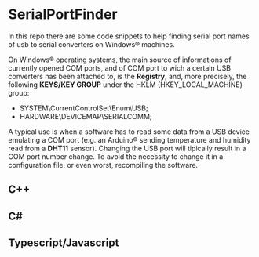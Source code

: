 # SerialPortFinder

In this repo there are some code snippets to help finding serial port names of usb to serial converters on Windows&reg; machines. 

On Windows&reg; operating systems, the main source of informations of currently opened COM ports, and of COM port to wich a certain USB converters has been attached to, is the **Registry**, and, more precisely, the following **KEYS/KEY GROUP** under the HKLM (HKEY_LOCAL_MACHINE) group:

- SYSTEM\\CurrentControlSet\\Enum\\USB;
- HARDWARE\\DEVICEMAP\\SERIALCOMM;

A typical use is when a software has to read some data from a USB device emulating a COM port (e.g. an Arduino&reg; sending temperature and humidity read from a **DHT11** sensor). Changing the USB port will tipically result in a COM port number change. To avoid the necessity to change it in a configuration file, or even worst, recompiling the software.



## C++

## C#

## Typescript/Javascript

